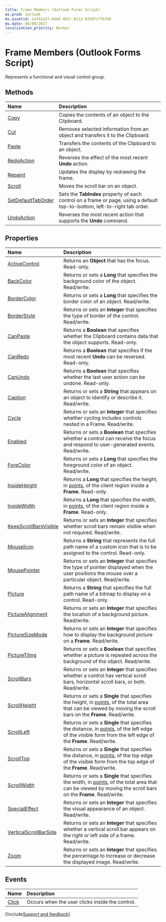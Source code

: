 ```yaml
---
title: Frame Members (Outlook Forms Script)
ms.prod: outlook
ms.assetid: 2af42a27-046d-4b5c-8112-0350fcffb7d6
ms.date: 06/08/2017
localization_priority: Normal
---
```



# Frame Members (Outlook Forms Script)

Represents a functional and visual control group.


## Methods



|Name|Description|
|:-----|:-----|
| [Copy](Outlook.Frame.copy.md)|Copies the contents of an object to the Clipboard.|
| [Cut](Outlook.Frame.cut.md)|Removes selected information from an object and transfers it to the Clipboard.|
| [Paste](Outlook.Frame.paste.md)|Transfers the contents of the Clipboard to an object.|
| [RedoAction](Outlook.Frame.redoaction.md)|Reverses the effect of the most recent  **Undo** action.|
| [Repaint](Outlook.Frame.repaint.md)|Updates the display by redrawing the frame.|
| [Scroll](Outlook.Frame.scroll.md)|Moves the scroll bar on an object.|
| [SetDefaultTabOrder](Outlook.Frame.setdefaulttaborder.md)|Sets the  **TabIndex** property of each control on a frame or page, using a default top-to-bottom, left-to-right tab order.|
| [UndoAction](Outlook.Frame.undoaction.md)|Reverses the most recent action that supports the  **Undo** command.|



## Properties



|Name|Description|
|:-----|:-----|
| [ActiveControl](Outlook.Frame.activecontrol.md)|Returns an  **Object** that has the focus. Read-only.|
| [BackColor](Outlook.Frame.backcolor.md)|Returns or sets a **Long** that specifies the background color of the object. Read/write.|
| [BorderColor](Outlook.Frame.bordercolor.md)|Returns or sets a **Long** that specifies the border color of an object. Read/write.|
| [BorderStyle](Outlook.Frame.borderstyle.md)|Returns or sets an  **Integer** that specifies the type of border of the control. Read/write.|
| [CanPaste](Outlook.Frame.canpaste.md)|Returns a **Boolean** that specifies whether the Clipboard contains data that the object supports. Read-only.|
| [CanRedo](Outlook.Frame.canredo.md)|Returns a **Boolean** that specifies if the most recent **Undo** can be reversed. Read-only.|
| [CanUndo](Outlook.Frame.canundo.md)|Returns a **Boolean** that specifies whether the last user action can be undone. Read-only.|
| [Caption](Outlook.Frame.caption.md)|Returns or sets a **String** that appears on an object to identify or describe it. Read/write.|
| [Cycle](Outlook.Frame.cycle.md)|Returns or sets an  **Integer** that specifies whether cycling includes controls nested in a Frame. Read/write.|
| [Enabled](Outlook.Frame.enabled.md)|Returns or sets a **Boolean** that specifies whether a control can receive the focus and respond to user-generated events. Read/write.|
| [ForeColor](Outlook.Frame.forecolor.md)|Returns or sets a **Long** that specifies the foreground color of an object. Read/write.|
| [InsideHeight](Outlook.Frame.insideheight.md)|Returns a **Long** that specifies the height, in [points](../language/glossary/vbe-glossary.md#point), of the client region inside a **Frame**. Read-only.|
| [InsideWidth](Outlook.Frame.insidewidth.md)|Returns a **Long** that specifies the width, in [points](../language/glossary/vbe-glossary.md#point), of the client region inside a **Frame**. Read-only.|
| [KeepScrollBarsVisible](Outlook.Frame.keepscrollbarsvisible.md)|Returns or sets an  **Integer** that specifies whether scroll bars remain visible when not required. Read/write.|
| [MouseIcon](Outlook.Frame.mouseicon.md)|Returns a **String** that represents the full path name of a custom icon that is to be assigned to the control. Read-only.|
| [MousePointer](Outlook.Frame.mousepointer.md)|Returns or sets an  **Integer** that specifies the type of pointer displayed when the user positions the mouse over a particular object. Read/write.|
| [Picture](Outlook.Frame.picture.md)|Returns a **String** that specifies the full path name of a bitmap to display on a control. Read-only.|
| [PictureAlignment](Outlook.Frame.picturealignment.md)|Returns or sets an  **Integer** that specifies the location of a background picture. Read/write.|
| [PictureSizeMode](Outlook.Frame.picturesizemode.md)|Returns or sets an  **Integer** that specifies how to display the background picture on a **Frame**. Read/write.|
| [PictureTiling](Outlook.Frame.picturetiling.md)|Returns or sets a **Boolean** that specifies whether a picture is repeated across the background of the object. Read/write.|
| [ScrollBars](Outlook.Frame.scrollbars.md)|Returns or sets an  **Integer** that specifies whether a control has vertical scroll bars, horizontal scroll bars, or both. Read/write.|
| [ScrollHeight](Outlook.Frame.scrollheight.md)|Returns or sets a **Single** that specifies the height, in [points](../language/glossary/vbe-glossary.md#point), of the total area that can be viewed by moving the scroll bars on the **Frame**. Read/write.|
| [ScrollLeft](Outlook.Frame.scrollleft.md)|Returns or sets a **Single** that specifies the distance, in [points](../language/glossary/vbe-glossary.md#point), of the left edge of the visible form from the left edge of the **Frame**. Read/write.|
| [ScrollTop](Outlook.Frame.scrolltop.md)|Returns or sets a **Single** that specifies the distance, in [points](../language/glossary/vbe-glossary.md#point), of the top edge of the visible form from the top edge of the **Frame**. Read/write.|
| [ScrollWidth](Outlook.Frame.scrollwidth.md)|Returns or sets a **Single** that specifies the width, in [points](../language/glossary/vbe-glossary.md#point), of the total area that can be viewed by moving the scroll bars on the **Frame**. Read/write.|
| [SpecialEffect](Outlook.Frame.specialeffect.md)|Returns or sets an  **Integer** that specifies the visual appearance of an object. Read/write.|
| [VerticalScrollBarSide](Outlook.Frame.verticalscrollbarside.md)|Returns or sets an  **Integer** that specifies whether a vertical scroll bar appears on the right or left side of a frame. Read/write.|
| [Zoom](Outlook.Frame.zoom.md)|Returns or sets an  **Integer** that specifies the percentage to increase or decrease the displayed image. Read/write.|



## Events



|Name|Description|
|:-----|:-----|
| [Click](Outlook.Frame.click.md)|Occurs when the user clicks inside the control.|

[!include[Support and feedback](~/includes/feedback-boilerplate.md)]